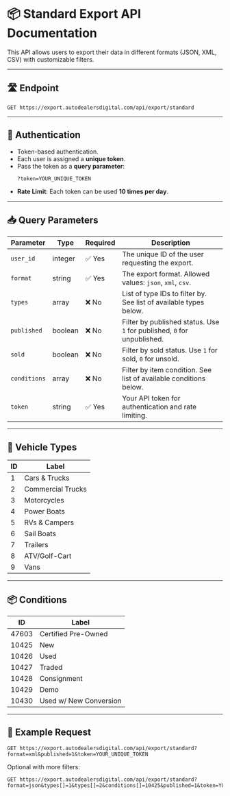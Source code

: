 
# 📦 Standard Export API Documentation

This API allows users to export their data in different formats (JSON, XML, CSV) with customizable filters.

---

## 🛣️ Endpoint

```
GET https://export.autodealersdigital.com/api/export/standard
```

---

## 🔐 Authentication

- Token-based authentication.
- Each user is assigned a **unique token**.
- Pass the token as a **query parameter**:
  ```
  ?token=YOUR_UNIQUE_TOKEN
  ```
- **Rate Limit**: Each token can be used **10 times per day**.

---

## 📥 Query Parameters

| Parameter       | Type     | Required | Description |
|----------------|----------|----------|-------------|
| `user_id`       | integer  | ✅ Yes   | The unique ID of the user requesting the export. |
| `format`        | string   | ✅ Yes   | The export format. Allowed values: `json`, `xml`, `csv`. |
| `types`         | array    | ❌ No    | List of type IDs to filter by. See list of available types below. |
| `published`     | boolean  | ❌ No    | Filter by published status. Use `1` for published, `0` for unpublished. |
| `sold`          | boolean  | ❌ No    | Filter by sold status. Use `1` for sold, `0` for unsold. |
| `conditions`    | array    | ❌ No    | Filter by item condition. See list of available conditions below. |
| `token`         | string   | ✅ Yes   | Your API token for authentication and rate limiting. |

---

## 🚗 Vehicle Types

| ID  | Label               |
|-----|---------------------|
| 1   | Cars & Trucks       |
| 2   | Commercial Trucks   |
| 3   | Motorcycles         |
| 4   | Power Boats         |
| 5   | RVs & Campers       |
| 6   | Sail Boats          |
| 7   | Trailers            |
| 8   | ATV/Golf-Cart       |
| 9   | Vans                |

---

## 📦 Conditions

| ID     | Label                        |
|--------|------------------------------|
| 47603  | Certified Pre-Owned          |
| 10425  | New                          |
| 10426  | Used                         |
| 10427  | Traded                       |
| 10428  | Consignment                  |
| 10429  | Demo                         |
| 10430  | Used w/ New Conversion       |

---

## 🧪 Example Request

```
GET https://export.autodealersdigital.com/api/export/standard?format=xml&published=1&token=YOUR_UNIQUE_TOKEN
```

Optional with more filters:

```
GET https://export.autodealersdigital.com/api/export/standard?format=json&types[]=1&types[]=2&conditions[]=10425&published=1&token=YOUR_UNIQUE_TOKEN
```
